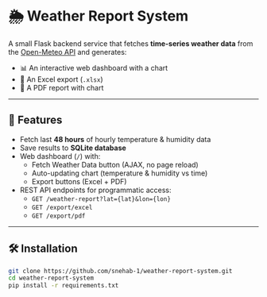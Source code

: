 # 🌦 Weather Report System

A small Flask backend service that fetches **time-series weather data** from the [Open-Meteo API](https://open-meteo.com/) and generates:

- 📊 An interactive web dashboard with a chart  
- 📑 An Excel export (`.xlsx`)  
- 📄 A PDF report with chart  

---

## 🚀 Features

- Fetch last **48 hours** of hourly temperature & humidity data  
- Save results to **SQLite database**  
- Web dashboard (`/`) with:
  - Fetch Weather Data button (AJAX, no page reload)  
  - Auto-updating chart (temperature & humidity vs time)  
  - Export buttons (Excel + PDF)  
- REST API endpoints for programmatic access:
  - `GET /weather-report?lat={lat}&lon={lon}`
  - `GET /export/excel`
  - `GET /export/pdf`

---

## 🛠 Installation

```bash
git clone https://github.com/snehab-1/weather-report-system.git
cd weather-report-system
pip install -r requirements.txt
